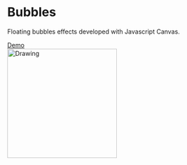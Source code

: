 # Bubbles
Floating bubbles effects developed with Javascript Canvas.

[Demo](https://yumichen.github.io/Bubbles/)  
<img src="https://s6.postimg.cc/89nuxsvip/bubbles.jpg" alt="Drawing" width="250px"/>
